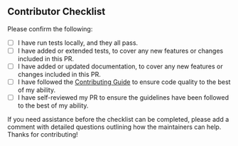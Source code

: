 ## Contributor Checklist

Please confirm the following:

- [ ] I have run tests locally, and they all pass.
- [ ] I have added or extended tests, to cover any new features or changes included in this PR.
- [ ] I have added or updated documentation, to cover any new features or changes included in this PR.
- [ ] I have followed the [Contributing Guide](/pyranha-labs/atoparser/blob/main/CONTRIBUTING.md) to ensure code quality to the best of my ability.
- [ ] I have self-reviewed my PR to ensure the guidelines have been followed to the best of my ability.

If you need assistance before the checklist can be completed, please add a comment with detailed
questions outlining how the maintainers can help. Thanks for contributing!
